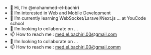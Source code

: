 - 👋 Hi, I’m @mohammed-el-bachiri
- 👀 I’m interested in Web and Mobile Development
- 🌱 I’m currently learning WebSocket/Laravel/Next.js ... at YouCode school
- 💞️ I’m looking to collaborate on ... 
- 📫 How to reach me : med.el.bachiri.00@gmail.com
- 💞️ I’m looking to collaborate on ...
- 📫 How to reach me : med.el.bachiri.00@gmail.comm
